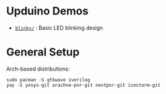 # Upduino Demos

- [`blinky/`](./blinky/README.md) : Basic LED blinking design

# General Setup

Arch-based distributions:

```
sudo pacman -S gtkwave iverilog
yay -S yosys-git arachne-pnr-git nextpnr-git icestorm-git
```
